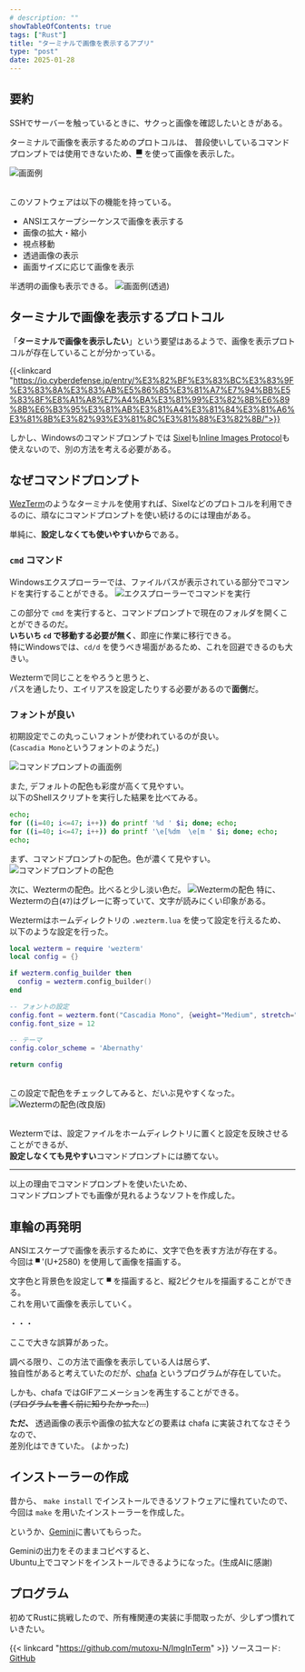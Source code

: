```yaml
---
# description: ""
showTableOfContents: true
tags: ["Rust"]
title: "ターミナルで画像を表示するアプリ"
type: "post"
date: 2025-01-28
---
```


## 要約
SSHでサーバーを触っているときに、サクっと画像を確認したいときがある。

ターミナルで画像を表示するためのプロトコルは、
普段使いしているコマンドプロンプトでは使用できないため、[▀](https://0g0.org/unicode/2580/) を使って画像を表示した。

![画面例](/Portfolio/images/posts/img_in_term/img_in_term.png)

\
このソフトウェアは以下の機能を持っている。
- ANSIエスケープシーケンスで画像を表示する
- 画像の拡大・縮小
- 視点移動
- 透過画像の表示
- 画面サイズに応じて画像を表示

半透明の画像も表示できる。
![画面例(透過)](/Portfolio/images/posts/img_in_term/img_in_term_grad.png)


## ターミナルで画像を表示するプロトコル
「**ターミナルで画像を表示したい**」という要望はあるようで、画像を表示プロトコルが存在していることが分かっている。

{{<linkcard "https://io.cyberdefense.jp/entry/%E3%82%BF%E3%83%BC%E3%83%9F%E3%83%8A%E3%83%AB%E5%86%85%E3%81%A7%E7%94%BB%E5%83%8F%E8%A1%A8%E7%A4%BA%E3%81%99%E3%82%8B%E6%89%8B%E6%B3%95%E3%81%AB%E3%81%A4%E3%81%84%E3%81%A6%E3%81%8B%E3%82%93%E3%81%8C%E3%81%88%E3%82%8B/">}}

しかし、Windowsのコマンドプロンプトでは [Sixel](https://en.wikipedia.org/wiki/Sixel)も[Inline Images Protocol](https://iterm2.com/documentation-images.html)も使えないので、別の方法を考える必要がある。

## なぜコマンドプロンプト
[WezTerm](https://wezfurlong.org/wezterm/index.html)のようなターミナルを使用すれば、Sixelなどのプロトコルを利用できるのに、頑なにコマンドプロンプトを使い続けるのには理由がある。

単純に、**設定しなくても使いやすいから**である。

### `cmd` コマンド
Windowsエクスプローラーでは、ファイルパスが表示されている部分でコマンドを実行することができる。 
![エクスプローラーでコマンドを実行](/Portfolio/images/posts/img_in_term/cmd_in_exp.png)

この部分で `cmd` を実行すると、コマンドプロンプトで現在のフォルダを開くことができるのだ。\
**いちいち `cd` で移動する必要が無く**、即座に作業に移行できる。\
特にWindowsでは、`cd/d` を使うべき場面があるため、これを回避できるのも大きい。

Weztermで同じことをやろうと思うと、\
パスを通したり、エイリアスを設定したりする必要があるので**面倒**だ。


### フォントが良い
初期設定でこの丸っこいフォントが使われているのが良い。 \
(`Cascadia Mono`というフォントのようだ。)

![コマンドプロンプトの画面例](/Portfolio/images/posts/img_in_term/prompt.png)


また, デフォルトの配色も彩度が高くて見やすい。\
以下のShellスクリプトを実行した結果を比べてみる。
```bash
echo;
for ((i=40; i<=47; i++)) do printf '%d ' $i; done; echo;
for ((i=40; i<=47; i++)) do printf '\e[%dm  \e[m ' $i; done; echo;
echo;
```

まず、コマンドプロンプトの配色。色が濃くて見やすい。
![コマンドプロンプトの配色](/Portfolio/images/posts/img_in_term/color_scheme_prompt.png)

次に、Weztermの配色。比べると少し淡い色だ。
![Weztermの配色](/Portfolio/images/posts/img_in_term/color_scheme_wezterm.png)
特に、Weztermの白(`47`)はグレーに寄っていて、文字が読みにくい印象がある。

Weztermはホームディレクトリの `.wezterm.lua` を使って設定を行えるため、\
以下のような設定を行った。

```lua
local wezterm = require 'wezterm'
local config = {}

if wezterm.config_builder then
  config = wezterm.config_builder()
end

-- フォントの設定
config.font = wezterm.font("Cascadia Mono", {weight="Medium", stretch="Normal", style="Normal"})
config.font_size = 12

-- テーマ
config.color_scheme = 'Abernathy'

return config
```

\
この設定で配色をチェックしてみると、だいぶ見やすくなった。
![Weztermの配色(改良版)](/Portfolio/images/posts/img_in_term/color_scheme_wezterm_improved.png)


\
Weztermでは、設定ファイルをホームディレクトリに置くと設定を反映させることができるが、\
**設定しなくても見やすい**コマンドプロンプトには勝てない。

---
以上の理由でコマンドプロンプトを使いたいため、\
コマンドプロンプトでも画像が見れるようなソフトを作成した。


## 車輪の再発明
ANSIエスケープで画像を表示するために、文字で色を表す方法が存在する。\
今回は `▀` '(U+2580) を使用して画像を描画する。

文字色と背景色を設定して `▀` を描画すると、縦2ピクセルを描画することができる。\
これを用いて画像を表示していく。

・・・

ここで大きな誤算があった。

調べる限り、この方法で画像を表示している人は居らず、\
独自性があると考えていたのだが、[chafa](https://hpjansson.org/chafa/) というプログラムが存在していた。

しかも、chafa ではGIFアニメーションを再生することができる。\
(~~プログラムを書く前に知りたかった...~~)


**ただ、** 透過画像の表示や画像の拡大などの要素は chafa に実装されてなさそうなので、\
差別化はできていた。 (よかった)

## インストーラーの作成
昔から、 `make install` でインストールできるソフトウェアに憧れていたので、\
今回は `make` を用いたインストーラーを作成した。

というか、[Gemini](https://gemini.google.com/)に書いてもらった。

Geminiの出力をそのままコピペすると、\
Ubuntu上でコマンドをインストールできるようになった。(生成AIに感謝)

## プログラム
初めてRustに挑戦したので、所有権関連の実装に手間取ったが、少しずつ慣れていきたい。

{{< linkcard "https://github.com/mutoxu-N/ImgInTerm" >}}
ソースコード: [GitHub](https://github.com/mutoxu-N/ImgInTerm)


